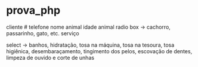 # prova_php
cliente #
telefone
nome animal
idade
animal radio box -> cachorro, passarinho, gato, etc.
serviço 

select -> banhos, hidratação, tosa na máquina, tosa na tesoura, tosa higiênica, desembaraçamento, tingimento dos pelos, escovação de dentes, limpeza de ouvido e corte de unhas

